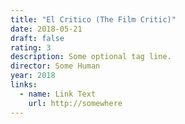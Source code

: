 ```yaml
---
title: "El Critico (The Film Critic)"
date: 2018-05-21
draft: false
rating: 3
description: Some optional tag line.
director: Some Human
year: 2018
links:
  - name: Link Text
    url: http://somewhere
---
```


